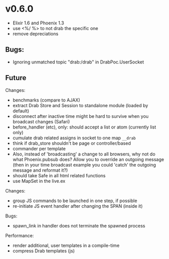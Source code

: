 
# v0.6.0
* Elixir 1.6 and Phoenix 1.3
* use <%/ %> to not drab the specific one
* remove depreciations

## Bugs:
* Ignoring unmatched topic "drab:/drab" in DrabPoc.UserSocket

## Future
Changes:
* benchmarks (compare to AJAX)
* extract Drab Store and Session to standalone module (loaded by default)
* disconnect after inactive time might be hard to survive when you broadcast changes (Safari)
* before_handler (etc), only: should accept a list or atom (currently list only)
* cumulate drab related assigns in socket to one map `__drab`
* think if drab_store shouldn't be page or controller/based
* commander per template
* Also, instead of 'broadcasting' a change to all browsers, why not do what Phoenix.pubsub does? Allow you to override an outgoing message (then in your time broadcast example you could 'catch' the outgoing message and reformat it?)
* should take Safe in all html related functions
* use MapSet in the live.ex

Changes:
* group JS commands to be launched in one step, if possible
* re-initiate JS event handler after changing the SPAN (inside it)

Bugs:
* spawn_link in handler does not terminate the spawned process

Performance:
* render additional, user templates in a compile-time
* compress Drab templates (js)
